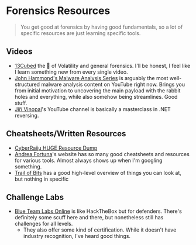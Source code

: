 # Forensics Resources
> You get good at forensics by having good fundamentals, so a lot of specific resources are just learning specific tools.

## Videos
- [13Cubed](https://www.youtube.com/@13Cubed) the 🐐 of Volatility and general forensics. I'll be honest, I feel like I learn something new from every single video.
- [John Hammond's Malware Analysis Series](https://youtube.com/playlist?list=PL1H1sBF1VAKWMn_3QPddayIypbbITTGZv) is arguably the most well-structured malware analysis content on YouTube right now. Brings you from initial motivation to uncovering the main payload with the rabbit holes and everything, while also somehow being streamlines. Good stuff.
- [Jiří Vinopal](https://www.youtube.com/@DuMpGuYTrIcKsTeR)'s YouTube channel is basically a masterclass in .NET reversing.

## Cheatsheets/Written Resources
- [CyberRaiju HUGE Resource Dump](https://www.jaiminton.com/cheatsheet/DFIR/#)
- [Andrea Fortuna](https://andreafortuna.org/)'s website has so many good cheatsheets and resources for various tools. Almost always shows up when I'm googling something.
- [Trail of Bits](http://trailofbits.github.io/ctf/forensics/) has a good high-level overview of things you can look at, but nothing in specific

## Challenge Labs
- [Blue Team Labs Online](https://blueteamlabs.online/) is like HackTheBox but for defenders. There's definitely some scuff here and there, but nonetheless still has challenges for all levels.
	- They also offer some kind of certification. While it doesn't have industry recognition, I've heard good things.